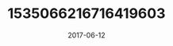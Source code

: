 ---
title: "1535066216716419603"
image: "2017-06-12 06.49.34 1535066216716419603_46248401"
date: "2017-06-12"
type: "photo"
---